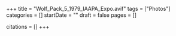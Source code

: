 +++
title = "Wolf_Pack_5_1979_IAAPA_Expo.avif"
tags = ["Photos"]
categories = []
startDate = ""
draft = false
pages = []

citations = []
+++
